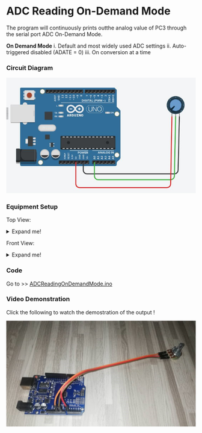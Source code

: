 # ADC Reading On-Demand Mode

The program will continuously prints outthe analog value of PC3 through the serial port ADC On-Demand Mode.

**On Demand Mode**
i. Default and most widely used ADC settings
ii. Auto-triggered disabled (ADATE = 0)
iii. On conversion at a time

### Circuit Diagram
![Circuit Diagram](https://github.com/AimanCheong/MCTE_4342_Embedded_System_Design/blob/main/Weekly%20Assessments%20and%20Exercises/Week%205/Exercise%201/Circuit%20Diagram.JPG)

### Equipment Setup
Top View:
<details>
<summary>Expand me!</summary>
<br>
  
![Top View](https://github.com/AimanCheong/MCTE_4342_Embedded_System_Design/blob/main/Weekly%20Assessments%20and%20Exercises/Week%205/Exercise%202/Equipment%20Setup%20Top.jpeg)

</details>

Front View:
<details>
<summary>Expand me!</summary>
<br>
  
![Front View](https://github.com/AimanCheong/MCTE_4342_Embedded_System_Design/blob/main/Weekly%20Assessments%20and%20Exercises/Week%205/Exercise%202/Equipment%20Setup%20Top.jpeg)

</details>

### Code
Go to >> [ADCReadingOnDemandMode.ino](https://github.com/AimanCheong/MCTE_4342_Embedded_System_Design/blob/main/Weekly%20Assessments%20and%20Exercises/Week%205/Exercise%202/ADCReadingOnDemandMode.ino)

### Video Demonstration
Click the following to watch the demostration of the output !

[![Video_Demostration](https://github.com/AimanCheong/MCTE_4342_Embedded_System_Design/blob/main/Weekly%20Assessments%20and%20Exercises/Week%205/Exercise%201/Equipment%20Setup%20Front.jpeg)](https://youtu.be/ZeKikt-upF8)


